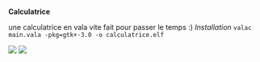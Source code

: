 **Calculatrice**

une calculatrice en vala vite fait pour passer le temps :)
*Installation*
```valac main.vala -pkg=gtk+-3.0 -o calculatrice.elf```

<img src="datagit/calcw.png"/>
<img src="datagit/calcb.png"/>

